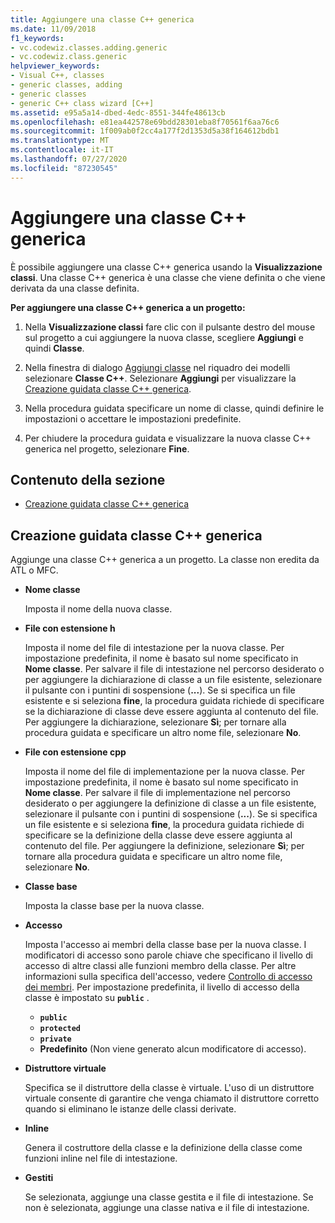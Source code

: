 ```yaml
---
title: Aggiungere una classe C++ generica
ms.date: 11/09/2018
f1_keywords:
- vc.codewiz.classes.adding.generic
- vc.codewiz.class.generic
helpviewer_keywords:
- Visual C++, classes
- generic classes, adding
- generic classes
- generic C++ class wizard [C++]
ms.assetid: e95a5a14-dbed-4edc-8551-344fe48613cb
ms.openlocfilehash: e81ea442578e69bdd28301eba8f70561f6aa76c6
ms.sourcegitcommit: 1f009ab0f2cc4a177f2d1353d5a38f164612bdb1
ms.translationtype: MT
ms.contentlocale: it-IT
ms.lasthandoff: 07/27/2020
ms.locfileid: "87230545"
---
```

# <a name="add-a-generic-c-class"></a>Aggiungere una classe C++ generica

È possibile aggiungere una classe C++ generica usando la **Visualizzazione classi**. Una classe C++ generica è una classe che viene definita o che viene derivata da una classe definita.

**Per aggiungere una classe C++ generica a un progetto:**

1. Nella **Visualizzazione classi** fare clic con il pulsante destro del mouse sul progetto a cui aggiungere la nuova classe, scegliere **Aggiungi** e quindi **Classe**.

1. Nella finestra di dialogo [Aggiungi classe](../ide/add-class-dialog-box.md) nel riquadro dei modelli selezionare **Classe C++**. Selezionare **Aggiungi** per visualizzare la [Creazione guidata classe C++ generica](#generic-c-class-wizard).

1. Nella procedura guidata specificare un nome di classe, quindi definire le impostazioni o accettare le impostazioni predefinite.

1. Per chiudere la procedura guidata e visualizzare la nuova classe C++ generica nel progetto, selezionare **Fine**.

## <a name="in-this-section"></a>Contenuto della sezione

- [Creazione guidata classe C++ generica](#generic-c-class-wizard)

## <a name="generic-c-class-wizard"></a>Creazione guidata classe C++ generica

Aggiunge una classe C++ generica a un progetto. La classe non eredita da ATL o MFC.

- **Nome classe**

  Imposta il nome della nuova classe.

- **File con estensione h**

  Imposta il nome del file di intestazione per la nuova classe. Per impostazione predefinita, il nome è basato sul nome specificato in **Nome classe**. Per salvare il file di intestazione nel percorso desiderato o per aggiungere la dichiarazione di classe a un file esistente, selezionare il pulsante con i puntini di sospensione (**...**). Se si specifica un file esistente e si seleziona **fine**, la procedura guidata richiede di specificare se la dichiarazione di classe deve essere aggiunta al contenuto del file. Per aggiungere la dichiarazione, selezionare **Sì**; per tornare alla procedura guidata e specificare un altro nome file, selezionare **No**.

- **File con estensione cpp**

  Imposta il nome del file di implementazione per la nuova classe. Per impostazione predefinita, il nome è basato sul nome specificato in **Nome classe**. Per salvare il file di implementazione nel percorso desiderato o per aggiungere la definizione di classe a un file esistente, selezionare il pulsante con i puntini di sospensione (**...**). Se si specifica un file esistente e si seleziona **fine**, la procedura guidata richiede di specificare se la definizione della classe deve essere aggiunta al contenuto del file. Per aggiungere la definizione, selezionare **Sì**; per tornare alla procedura guidata e specificare un altro nome file, selezionare **No**.

- **Classe base**

  Imposta la classe base per la nuova classe.

- **Accesso**

  Imposta l'accesso ai membri della classe base per la nuova classe. I modificatori di accesso sono parole chiave che specificano il livello di accesso di altre classi alle funzioni membro della classe. Per altre informazioni sulla specifica dell'accesso, vedere [Controllo di accesso dei membri](../cpp/member-access-control-cpp.md). Per impostazione predefinita, il livello di accesso della classe è impostato su **`public`** .

  - **`public`**
  - **`protected`**
  - **`private`**
  - **Predefinito** (Non viene generato alcun modificatore di accesso).

- **Distruttore virtuale**

  Specifica se il distruttore della classe è virtuale. L'uso di un distruttore virtuale consente di garantire che venga chiamato il distruttore corretto quando si eliminano le istanze delle classi derivate.

- **Inline**

  Genera il costruttore della classe e la definizione della classe come funzioni inline nel file di intestazione.

- **Gestiti**

  Se selezionata, aggiunge una classe gestita e il file di intestazione. Se non è selezionata, aggiunge una classe nativa e il file di intestazione.
